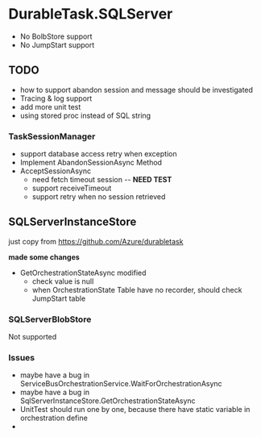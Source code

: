 # DurableTask.SQLServer

* No BolbStore support
* No JumpStart support

## TODO

* how to support abandon session and message should be investigated
* Tracing & log support
* add more unit test
* using stored proc instead of  SQL string

### TaskSessionManager

* support database access retry when exception
* Implement AbandonSessionAsync Method
* AcceptSessionAsync 
  * need fetch timeout session -- **NEED TEST**
  * support receiveTimeout
  * support retry when no session retrieved


## SQLServerInstanceStore

just copy from https://github.com/Azure/durabletask

**made some changes**

* GetOrchestrationStateAsync modified
  * check value is null
  * when OrchestrationState Table have no recorder, should check JumpStart table

### SQLServerBlobStore

Not supported

### Issues

* maybe have a bug in ServiceBusOrchestrationService.WaitForOrchestrationAsync
* maybe have a bug in SqlServerInstanceStore.GetOrchestrationStateAsync
* UnitTest should run one by one, because there have static variable in orchestration define
* 